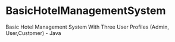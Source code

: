 # BasicHotelManagementSystem
Basic Hotel Management System With Three User Profiles (Admin, User,Customer) - Java
